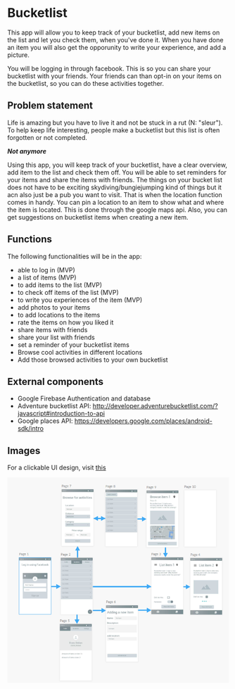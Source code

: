 # Bucketlist
This app will allow you to keep track of your bucketlist, add new items on the list and let you check them, when you've done it.
When you have done an item you will also get the opporunity to write your experience, and add a picture.

You will be logging in through facebook. This is so you can share your bucketlist with your friends. Your friends can than opt-in on your items on the bucketlist, so you can do these activities together.

## Problem statement
Life is amazing but you have to live it and not be stuck in a rut (N: "sleur"). To help keep life interesting, people make a bucketlist but this list is often forgotten or not completed.

__*Not anymore*__

Using this app, you will keep track of your bucketlist, have a clear overview, add item to the list and check them off. You will be able to set reminders for your items and share the items with friends.
The things on your bucket list does not have to be exciting skydiving/bungiejumping kind of things but it acn also just be a pub you want to visit. That is when the location function comes in handy. You can pin a location to an item to show what and where the item is located. This is done through the google maps api. Also, you can get suggestions on bucketlist items when creating a new item. 

## Functions
The following functionalities will be in the app:

* able to log in (MVP)
* a list of items (MVP)
* to add items to the list (MVP)
* to check off items of the list (MVP)
* to write you experiences of the item (MVP)
* add photos to your items
* to add locations to the items
* rate the items on how you liked it
* share items with friends
* share your list with friends
* set a reminder of your bucketlist items
* Browse cool activities in different locations
* Add those browsed activities to your own bucketlist

## External components
* Google Firebase Authentication and database
* Adventure bucketlist API: http://developer.adventurebucketlist.com/?javascript#introduction-to-api
* Google places API: https://developers.google.com/places/android-sdk/intro

## Images
For a clickable UI design, visit [this](https://www.fluidui.com/editor/live/project/p_GaQRHQzD5po83MybhQaNpEQLfzozx631)

![Prototype UI](/images/Bucketlist_app.png)
